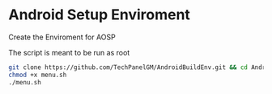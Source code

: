 # Android Setup Enviroment

Create the Enviroment for AOSP

The script is meant to be run as root

```bash
git clone https://github.com/TechPanelGM/AndroidBuildEnv.git && cd AndroidBuildEnv
chmod +x menu.sh
./menu.sh

```
    
